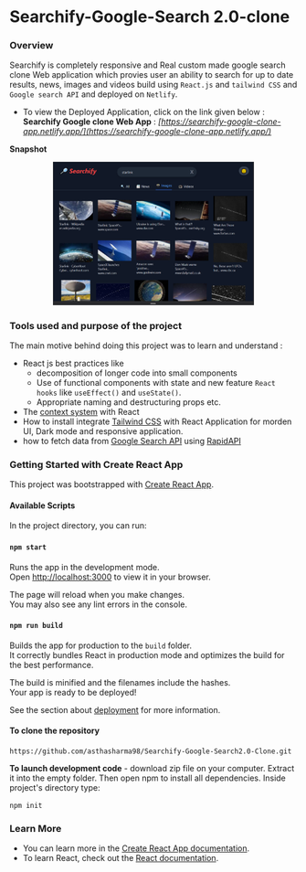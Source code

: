 # Searchify-Google-Search 2.0-clone

### Overview

Searchify is completely responsive and Real custom made google search clone Web application which provies user an ability to search for up to date results, news, images and videos build using `React.js` and `tailwind CSS` and `Google search API` and deployed on `Netlify`.

- To view the Deployed Application, click on the link given below : 
  **Searchify Google clone Web App** : *[https://searchify-google-clone-app.netlify.app/](https://searchify-google-clone-app.netlify.app/)*
  
**Snapshot**

<p align="center">
<img src="https://github.com/asthasharma98/Searchify-Google-Search2.0-Clone/blob/master/Readme%20resource/searchify_snap.PNG" width="70%" height="50%">
</p>

### Tools used and purpose of the project

The main motive behind doing this project was to learn and understand :  
- React js best practices like 
   - decomposition of longer code into small components  
   - Use of functional components with state and new feature `React hooks` like `useEffect()` and `useState()`.
   - Appropriate naming and destructuring props etc.
- The [context system](https://reactjs.org/docs/context.html) with React 
- How to install integrate [Tailwind CSS](https://tailwindcss.com/docs/installation) with React Application for morden UI, Dark mode and responsive application.
- how to fetch data from [Google Search API](https://rapidapi.com/apigeek/api/google-search3?utm_source=youtube.com%2FJavaScriptMastery&utm_medium=DevRel&utm_campaign=DevRel) using [RapidAPI](https://rapidapi.com/hub?utm_source=youtube.com%2FJavaScriptMastery&utm_medium=DevRel&utm_campaign=DevRel) 

### Getting Started with Create React App

This project was bootstrapped with [Create React App](https://github.com/facebook/create-react-app).

#### Available Scripts

In the project directory, you can run:

#### `npm start`

Runs the app in the development mode.\
Open [http://localhost:3000](http://localhost:3000) to view it in your browser.

The page will reload when you make changes.\
You may also see any lint errors in the console.

#### `npm run build`

Builds the app for production to the `build` folder.\
It correctly bundles React in production mode and optimizes the build for the best performance.

The build is minified and the filenames include the hashes.\
Your app is ready to be deployed!

See the section about [deployment](https://facebook.github.io/create-react-app/docs/deployment) for more information.

#### To clone the repository 
```
https://github.com/asthasharma98/Searchify-Google-Search2.0-Clone.git
``` 
**To launch development code** -  download zip file on your computer. Extract it into the empty folder. Then open npm to install all dependencies. Inside project's directory type:
```
npm init
```

### Learn More

- You can learn more in the [Create React App documentation](https://facebook.github.io/create-react-app/docs/getting-started).
- To learn React, check out the [React documentation](https://reactjs.org/).


